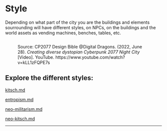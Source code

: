 # Style

Depending on what part of the city you are the buildings and elements sourrounding will have different styles, on NPCs, on the buildings and the world assets as vending machines, benches, tables, etc.

<div data-full-width="true">

<figure><img src="../../.gitbook/assets/map of city styles.png" alt=""><figcaption><p>Source: CP2077 Design Bible @Digital Dragons. (2022, June 28). <em>Creating diverse dystopian Cyberpunk 2077 Night City</em> [Video]. YouTube. https://www.youtube.com/watch?v=kLL1zFQPE7s</p></figcaption></figure>

</div>

## Explore the different styles:

[kitsch.md](kitsch.md "mention")

[entropism.md](entropism.md "mention")

[neo-militarism.md](neo-militarism.md "mention")

[neo-kitsch.md](neo-kitsch.md "mention")

***
